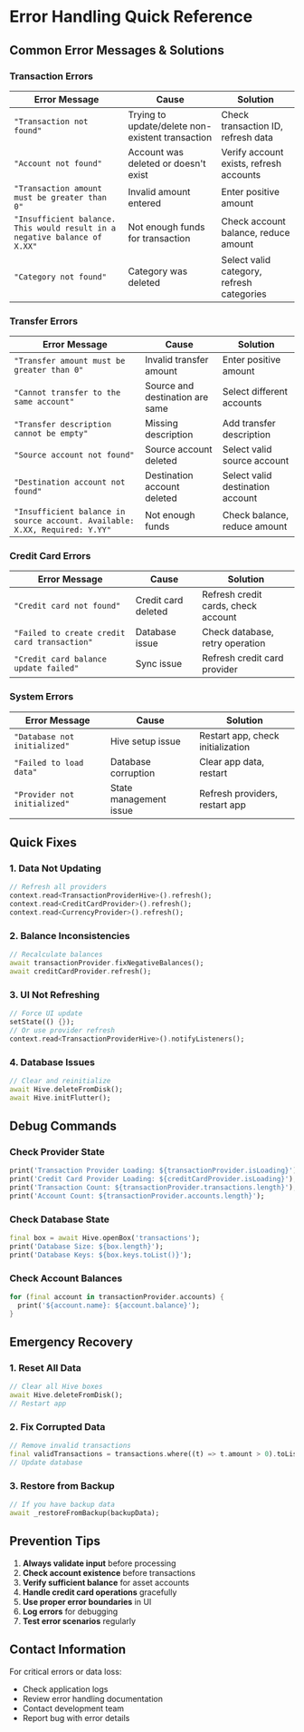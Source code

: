 # Error Handling Quick Reference

## Common Error Messages & Solutions

### Transaction Errors

| Error Message | Cause | Solution |
|---------------|-------|----------|
| `"Transaction not found"` | Trying to update/delete non-existent transaction | Check transaction ID, refresh data |
| `"Account not found"` | Account was deleted or doesn't exist | Verify account exists, refresh accounts |
| `"Transaction amount must be greater than 0"` | Invalid amount entered | Enter positive amount |
| `"Insufficient balance. This would result in a negative balance of X.XX"` | Not enough funds for transaction | Check account balance, reduce amount |
| `"Category not found"` | Category was deleted | Select valid category, refresh categories |

### Transfer Errors

| Error Message | Cause | Solution |
|---------------|-------|----------|
| `"Transfer amount must be greater than 0"` | Invalid transfer amount | Enter positive amount |
| `"Cannot transfer to the same account"` | Source and destination are same | Select different accounts |
| `"Transfer description cannot be empty"` | Missing description | Add transfer description |
| `"Source account not found"` | Source account deleted | Select valid source account |
| `"Destination account not found"` | Destination account deleted | Select valid destination account |
| `"Insufficient balance in source account. Available: X.XX, Required: Y.YY"` | Not enough funds | Check balance, reduce amount |

### Credit Card Errors

| Error Message | Cause | Solution |
|---------------|-------|----------|
| `"Credit card not found"` | Credit card deleted | Refresh credit cards, check account |
| `"Failed to create credit card transaction"` | Database issue | Check database, retry operation |
| `"Credit card balance update failed"` | Sync issue | Refresh credit card provider |

### System Errors

| Error Message | Cause | Solution |
|---------------|-------|----------|
| `"Database not initialized"` | Hive setup issue | Restart app, check initialization |
| `"Failed to load data"` | Database corruption | Clear app data, restart |
| `"Provider not initialized"` | State management issue | Refresh providers, restart app |

## Quick Fixes

### 1. Data Not Updating
```dart
// Refresh all providers
context.read<TransactionProviderHive>().refresh();
context.read<CreditCardProvider>().refresh();
context.read<CurrencyProvider>().refresh();
```

### 2. Balance Inconsistencies
```dart
// Recalculate balances
await transactionProvider.fixNegativeBalances();
await creditCardProvider.refresh();
```

### 3. UI Not Refreshing
```dart
// Force UI update
setState(() {});
// Or use provider refresh
context.read<TransactionProviderHive>().notifyListeners();
```

### 4. Database Issues
```dart
// Clear and reinitialize
await Hive.deleteFromDisk();
await Hive.initFlutter();
```

## Debug Commands

### Check Provider State
```dart
print('Transaction Provider Loading: ${transactionProvider.isLoading}');
print('Credit Card Provider Loading: ${creditCardProvider.isLoading}');
print('Transaction Count: ${transactionProvider.transactions.length}');
print('Account Count: ${transactionProvider.accounts.length}');
```

### Check Database State
```dart
final box = await Hive.openBox('transactions');
print('Database Size: ${box.length}');
print('Database Keys: ${box.keys.toList()}');
```

### Check Account Balances
```dart
for (final account in transactionProvider.accounts) {
  print('${account.name}: ${account.balance}');
}
```

## Emergency Recovery

### 1. Reset All Data
```dart
// Clear all Hive boxes
await Hive.deleteFromDisk();
// Restart app
```

### 2. Fix Corrupted Data
```dart
// Remove invalid transactions
final validTransactions = transactions.where((t) => t.amount > 0).toList();
// Update database
```

### 3. Restore from Backup
```dart
// If you have backup data
await _restoreFromBackup(backupData);
```

## Prevention Tips

1. **Always validate input** before processing
2. **Check account existence** before transactions
3. **Verify sufficient balance** for asset accounts
4. **Handle credit card operations** gracefully
5. **Use proper error boundaries** in UI
6. **Log errors** for debugging
7. **Test error scenarios** regularly

## Contact Information

For critical errors or data loss:
- Check application logs
- Review error handling documentation
- Contact development team
- Report bug with error details
